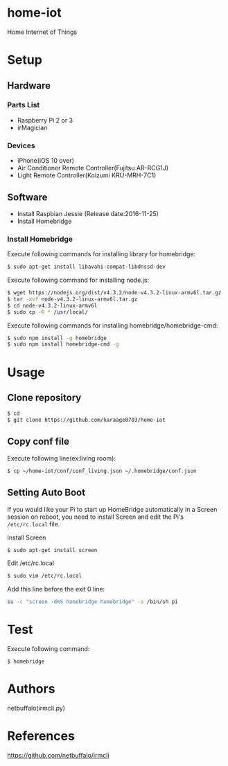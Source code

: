 # home-iot
Home Internet of Things

# Setup


## Hardware
### Parts List
- Raspberry Pi 2 or 3
- irMagician
### Devices
- iPhone(iOS 10 over)
- Air Conditioner Remote Controller(Fujitsu AR-RCG1J)
- Light Remote Controller(Koizumi KRU-MRH-7C1)

## Software
- Install Raspbian Jessie (Release date:2016-11-25)
- Install Homebridge

### Install Homebridge
Execute following commands for installing library for homebridge:
```sh
$ sudo apt-get install libavahi-compat-libdnssd-dev
```
Execute following command for installing node.js:
```sh
$ wget https://nodejs.org/dist/v4.3.2/node-v4.3.2-linux-armv6l.tar.gz 
$ tar -xvf node-v4.3.2-linux-armv6l.tar.gz 
$ cd node-v4.3.2-linux-armv6l
$ sudo cp -R * /usr/local/
```
Execute following commands for installing homebridge/homebridge-cmd:
```sh
$ sudo npm install -g homebridge
$ sudo npm install homebridge-cmd -g
```

# Usage
## Clone repository
```sh
$ cd
$ git clone https://github.com/karaage0703/home-iot
```
## Copy conf file
Execute following line(ex:living room):
```sh
$ cp ~/home-iot/conf/conf_living.json ~/.homebridge/conf.json
```

## Setting Auto Boot
If you would like your Pi to start up HomeBridge automatically in a Screen session on reboot, you need to install Screen and edit the Pi's `/etc/rc.local` file.

Install Screen

```sh
$ sudo apt-get install screen
```
Edit /etc/rc.local
```sh
$ sudo vim /etc/rc.local
```
Add this line before the exit 0 line:

```sh
su -c "screen -dmS homebridge homebridge" -s /bin/sh pi
```

# Test
Execute following command:
```
$ homebridge
```

# Authors
netbuffalo(irmcli.py)

# References
https://github.com/netbuffalo/irmcli
